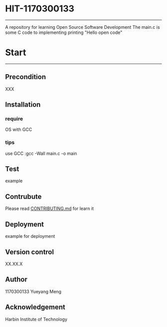 # HIT-1170300133
---
A repository for learning Open Source Software Development
The main.c is some C code to implementing printing "Hello open code"
# Start
---
## Precondition
XXX
## Installation
### require
OS with GCC
### tips
use GCC :gcc -Wall main.c -o main
## Test
example
## Contrubute
Please read [CONTRIBUTING.md](https://github.com/1170300133/hit-1170300133/blob/master/CONTRIBUTING.md) for learn it
## Deployment
example for deployment
## Version control 
XX.XX.X
## Author
1170300133 Yueyang Meng
## Acknowledgement
Harbin Institute of Technology